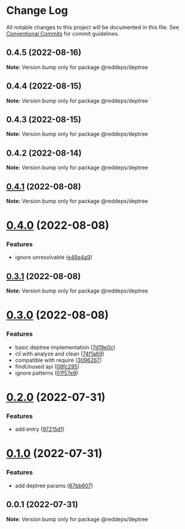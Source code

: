 # Change Log

All notable changes to this project will be documented in this file.
See [Conventional Commits](https://conventionalcommits.org) for commit guidelines.

## 0.4.5 (2022-08-16)

**Note:** Version bump only for package @reddeps/deptree

## 0.4.4 (2022-08-15)

**Note:** Version bump only for package @reddeps/deptree

## 0.4.3 (2022-08-15)

**Note:** Version bump only for package @reddeps/deptree

## 0.4.2 (2022-08-14)

**Note:** Version bump only for package @reddeps/deptree

## [0.4.1](https://github.com/vincenteof/reddeps/compare/v0.4.0...v0.4.1) (2022-08-08)

**Note:** Version bump only for package @reddeps/deptree

# [0.4.0](https://github.com/vincenteof/reddeps/compare/v0.3.3...v0.4.0) (2022-08-08)

### Features

* ignore unresolvable ([e46e4a9](https://github.com/vincenteof/reddeps/commit/e46e4a9a7aea27ca44e81b4f5f97c7e864a9ef55))

## [0.3.1](https://github.com/vincenteof/reddeps/compare/v0.3.0...v0.3.1) (2022-08-08)

**Note:** Version bump only for package @reddeps/deptree

# [0.3.0](https://github.com/vincenteof/reddeps/compare/v0.2.0...v0.3.0) (2022-08-08)

### Features

* basic deptree implementation ([7d19e0c](https://github.com/vincenteof/reddeps/commit/7d19e0c379aa906c4a45480526bca3a755d892c5))
* cli with analyze and clean ([74f1a69](https://github.com/vincenteof/reddeps/commit/74f1a69938b35022b10c9956e9ca3d51c3f14007))
* compatible with require ([3096267](https://github.com/vincenteof/reddeps/commit/30962679b9e5a7e6f416ca6280f35bc499a018d0))
* findUnused api ([08fc295](https://github.com/vincenteof/reddeps/commit/08fc2955cb99e9bc1317634249600ebee066cd6a))
* ignore patterns ([01f57e9](https://github.com/vincenteof/reddeps/commit/01f57e99297cc799c389214650798b1abfbe54d2))

# [0.2.0](https://github.com/vincenteof/reddeps/compare/v0.1.0...v0.2.0) (2022-07-31)

### Features

* add entry ([97215d1](https://github.com/vincenteof/reddeps/commit/97215d13be5306f199543a070cddda080a1fb02e))

# [0.1.0](https://github.com/vincenteof/reddeps/compare/v0.0.1...v0.1.0) (2022-07-31)

### Features

* add deptree params ([87bb607](https://github.com/vincenteof/reddeps/commit/87bb607dd7bb8a6e1e9db58dcf797e27d958a9b9))

## 0.0.1 (2022-07-31)

**Note:** Version bump only for package @reddeps/deptree
